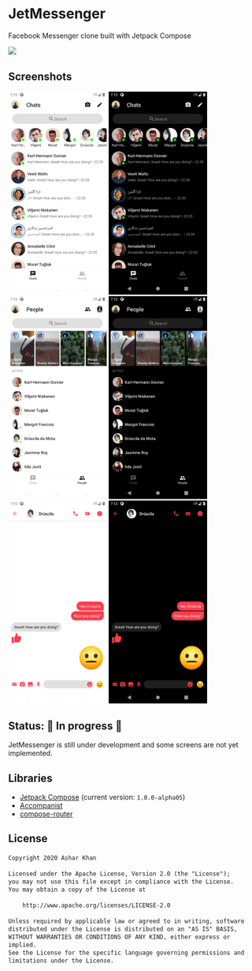 # JetMessenger
Facebook Messenger clone built with Jetpack Compose

<img src="screenshots/demo.gif" width=200 />

## Screenshots
<img src="screenshots/light_chats.png" width=200 /> <img src="screenshots/dark_chats.png" width=200 />
<img src="screenshots/light_people.png" width=200 /> <img src="screenshots/dark_people.png" width=200 />
<img src="screenshots/light_conversation.png" width=200 /> <img src="screenshots/dark_conversation.png" width=200 />

## Status: 🚧 In progress 🚧
JetMessenger is still under development and some screens are not yet implemented.

## Libraries
* [Jetpack Compose](https://developer.android.com/jetpack/compose) (current version: `1.0.0-alpha05`)
* [Accompanist](https://github.com/chrisbanes/accompanist)
* [compose-router](https://github.com/zsoltk/compose-router)

## License
```
Copyright 2020 Ashar Khan

Licensed under the Apache License, Version 2.0 (the "License");
you may not use this file except in compliance with the License.
You may obtain a copy of the License at

    http://www.apache.org/licenses/LICENSE-2.0

Unless required by applicable law or agreed to in writing, software
distributed under the License is distributed on an "AS IS" BASIS,
WITHOUT WARRANTIES OR CONDITIONS OF ANY KIND, either express or implied.
See the License for the specific language governing permissions and
limitations under the License.
```
